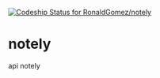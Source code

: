 [ ![Codeship Status for RonaldGomez/notely](https://codeship.com/projects/9f859c50-fda3-0132-86a7-6e136baa31ff/status?branch=master)](https://codeship.com/projects/87870)
 
 notely
 ==========
 
api notely
